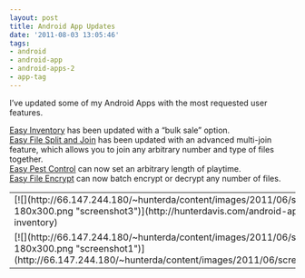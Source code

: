 ```yaml
---
layout: post
title: Android App Updates
date: '2011-08-03 13:05:46'
tags:
- android
- android-app
- android-apps-2
- app-tag
---
```



I’ve updated some of my Android Apps with the most requested user features.

[Easy Inventory](http://hunterdavis.com/android-app-easy-inventory) has been updated with a “bulk sale” option.  
[Easy File Split and Join](http://hunterdavis.com/android-app-ea…split-and-join) has been updated with an advanced multi-join feature, which allows you to join any arbitrary number and type of files together.  
[Easy Pest Control](http://hunterdavis.com/android-app-easy-pest-control) can now set an arbitrary length of playtime.  
[Easy File Encrypt](http://hunterdavis.com/android-app-easy-file-encrypt) can now batch encrypt or decrypt any number of files.

<table><tr><td>[![](http://66.147.244.180/~hunterda/content/images/2011/06/screenshot331-180x300.png "screenshot3")](http://hunterdavis.com/android-app-easy-inventory)</td><td>[![](http://66.147.244.180/~hunterda/content/images/2011/06/screenshot411-180x300.png "screenshot4")](http://66.147.244.180/~hunterda/content/images/2011/06/screenshot411.png)</td></tr><tr><td>[![](http://66.147.244.180/~hunterda/content/images/2011/06/screenshot1171-180x300.png "screenshot1")](http://66.147.244.180/~hunterda/content/images/2011/06/screenshot1171.png)</td><td>[![](http://66.147.244.180/~hunterda/content/images/2011/07/mainscreenempty21-180x300.png "mainscreenempty")](http://66.147.244.180/~hunterda/content/images/2011/07/mainscreenempty21.png)</td></tr></table>
